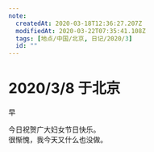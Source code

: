 ```yaml
---
note:
  createdAt: 2020-03-18T12:36:27.207Z
  modifiedAt: 2020-03-22T07:35:41.108Z
  tags: [地点/中国/北京, 日记/2020/3]
  id: ""
---
```


# 2020/3/8 于北京

<!-- @timer "date":"Sun Mar 08 2020 07:58:29 GMT+0800 (CST) -->

早

<!-- @timer "date":"Sun Mar 08 2020 15:20:07 GMT+0800 (China Standard Time)","duration":"about 7 hours -->

今日祝贺广大妇女节日快乐。  
很惭愧，我今天又什么也没做。
